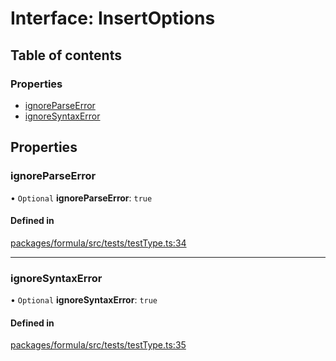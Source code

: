 # Interface: InsertOptions

## Table of contents

### Properties

- [ignoreParseError](InsertOptions.md#ignoreparseerror)
- [ignoreSyntaxError](InsertOptions.md#ignoresyntaxerror)

## Properties

### <a id="ignoreparseerror" name="ignoreparseerror"></a> ignoreParseError

• `Optional` **ignoreParseError**: `true`

#### Defined in

[packages/formula/src/tests/testType.ts:34](https://github.com/mashcard/mashcard/blob/main/packages/formula/src/tests/testType.ts#L34)

---

### <a id="ignoresyntaxerror" name="ignoresyntaxerror"></a> ignoreSyntaxError

• `Optional` **ignoreSyntaxError**: `true`

#### Defined in

[packages/formula/src/tests/testType.ts:35](https://github.com/mashcard/mashcard/blob/main/packages/formula/src/tests/testType.ts#L35)
